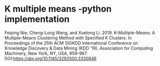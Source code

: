 # K multiple means -python implementation

Feiping Nie, Cheng-Long Wang, and Xuelong Li. 2019. K-Multiple-Means: A Multiple-Means Clustering Method with Specified K Clusters. In Proceedings of the 25th ACM SIGKDD International Conference on Knowledge Discovery & Data Mining (KDD ’19). Association for Computing Machinery, New York, NY, USA, 959–967. DOI:https://doi.org/10.1145/3292500.3330846
  


